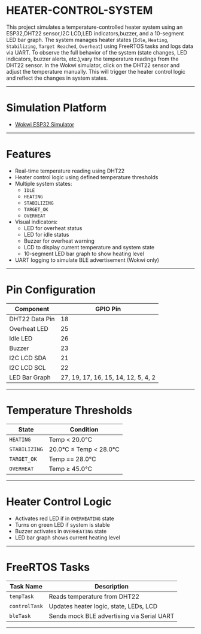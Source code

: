 # HEATER-CONTROL-SYSTEM

This project simulates a temperature-controlled heater system using an ESP32,DHT22 sensor,I2C LCD,LED indicators,buzzer, and a 10-segment LED bar graph. The system manages heater states (`Idle`, `Heating`, `Stabilizing`, `Target Reached`, `Overheat`) using FreeRTOS tasks and logs data via UART.
To observe the full behavior of the system (state changes, LED indicators, buzzer alerts, etc.),vary the temperature readings from the DHT22 sensor. In the Wokwi simulator, click on the DHT22 sensor and adjust the temperature manually. This will trigger the heater control logic and reflect the changes in system states.

---

# Simulation Platform

- [Wokwi ESP32 Simulator](https://wokwi.com)

---

# Features

- Real-time temperature reading using DHT22
- Heater control logic using defined temperature thresholds
- Multiple system states:
  - `IDLE`
  - `HEATING`
  - `STABILIZING`
  - `TARGET_OK`
  - `OVERHEAT`
- Visual indicators:
  -  LED for overheat status
  -  LED for idle status
  -  Buzzer for overheat warning
  -  LCD to display current temperature and system state
  -  10-segment LED bar graph to show heating level
- UART logging to simulate BLE advertisement (Wokwi only)

---

# Pin Configuration

| Component       | GPIO Pin |
|-----------------|-----------|
| DHT22 Data Pin  | 18        |
| Overheat LED    | 25        |
| Idle LED        | 26        |
| Buzzer          | 23        |
| I2C LCD SDA     | 21        |
| I2C LCD SCL     | 22        |
| LED Bar Graph   | 27, 19, 17, 16, 15, 14, 12, 5, 4, 2 |

---

# Temperature Thresholds

| State         | Condition                     |
|---------------|-------------------------------|
| `HEATING`     | Temp < 20.0°C                 |
| `STABILIZING` | 20.0°C ≤ Temp < 28.0°C        |
| `TARGET_OK`   | Temp == 28.0°C                |
| `OVERHEAT`    | Temp ≥ 45.0°C                 |

---

# Heater Control Logic

- Activates red LED if in `OVERHEATING` state
- Turns on green LED if system is stable
- Buzzer activates in `OVERHEATING` state
- LED bar graph shows current heating level

---

# FreeRTOS Tasks

| Task Name     | Description                                |
|---------------|--------------------------------------------|
| `tempTask`    | Reads temperature from DHT22               |
| `controlTask` | Updates heater logic, state, LEDs, LCD     |
| `bleTask`     | Sends mock BLE advertising via Serial UART |

---


